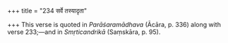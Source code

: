 +++
title = "234 सर्वे तस्यादृता"

+++
This verse is quoted in *Parāśaramādhava* (Ācāra, p. 336) along with
verse 233;—and in *Smṛticandrikā* (Saṃskāra, p. 95).


